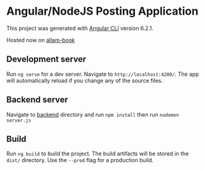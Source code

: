 # Angular/NodeJS Posting Application

This project was generated with [Angular CLI](https://github.com/angular/angular-cli) version 6.2.1.

Hosted now on [allam-book](http://socialmedia-env.6h2ff58d57.us-east-2.elasticbeanstalk.com/)

## Development server

Run `ng serve` for a dev server. Navigate to `http://localhost:4200/`. The app will automatically reload if you change any of the source files.

## Backend server

Navigate to [backend](backend/) directory and run `npm install` then run `nodemon server.js`

## Build

Run `ng build` to build the project. The build artifacts will be stored in the `dist/` directory. Use the `--prod` flag for a production build.

